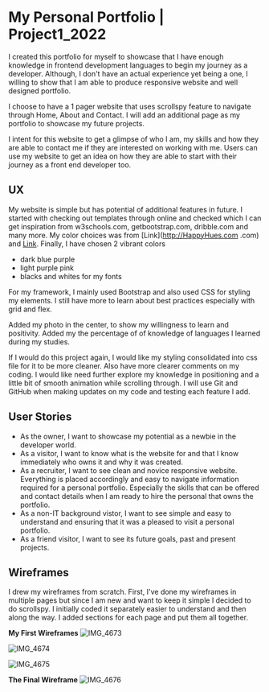 # My Personal Portfolio | Project1_2022

I created this portfolio for myself to showcase that I have enough knowledge in frontend development languages to begin my journey as a developer.
Although, I don't have an actual experience yet being a one, I willing to show that I am able to produce responsive website and well designed portfolio.

I choose to have a 1 pager website that uses scrollspy feature to navigate through Home, About and Contact. I will add an additional page as my portfolio to showcase my future projects.

I intent for this website to get a glimpse of who I am, my skills and how they are able to contact me if they are interested on working with me.
Users can use my website to get an idea on how they are able to start with their journey as a front end developer too.

## UX

My website is simple but has potential of additional features in future. I started with checking out templates through online and checked which I can get inspiration from w3schools.com, getbootstrap.com, dribble.com and many more.
My color choices was from [Link](http://HappyHues.com .com)	and [Link](http://coolors.com). Finally, I have chosen 2 vibrant colors

* dark blue purple
* light purple pink
* blacks and whites for my fonts

For my framework, I mainly used Bootstrap and also used CSS for styling my elements. 
I still have more to learn about best practices especially with grid and flex. 

Added my photo in the center, to show my willingness to learn and positivity.
Added my the percentage of of knowledge of languages I learned during my studies.

If I would do this project again, I would like my styling consolidated into css file for it to be more cleaner. Also have more clearer comments on my coding.
I would like need further explore my knowledge in positioning and a little bit of smooth animation while scrolling through.
I will use Git and GitHub when making updates on my code and testing each feature I add.

## User Stories

* As the owner, I want to showcase my potential as a newbie in the developer world.
* As a visitor, I want to know what is the website for and that I know immediately who owns it and why it was created.
* As a recruiter, I want to see clean and novice responsive website. Everything is placed accordingly and easy to navigate information required for a personal portfolio. Especially the skills that can be offered and contact details when I am ready to hire the personal that owns the portfolio.
* As a non-IT background vistor, I want to see simple and easy to understand and ensuring that it was a pleased to visit a personal portfolio.
* As a friend visitor, I want to see its future goals, past and present projects.


## Wireframes

I drew my wireframes from scratch. First, I've done my wireframes in multiple pages but since I am new and want to keep it simple I decided to do scrollspy. I initially coded it separately easier to understand and then along the way. I added sections for each page and put them all together.

**My First Wireframes**
![IMG_4673](https://user-images.githubusercontent.com/113093370/211264968-1209924e-59c4-4623-8186-c6b7db03960d.jpeg)

![IMG_4674](https://user-images.githubusercontent.com/113093370/211265013-69e30982-e1f1-4791-b74e-e976ff8e41be.jpeg)

![IMG_4675](https://user-images.githubusercontent.com/113093370/211265034-895c0202-5caf-4f05-88d1-e653ba86b3a1.jpg)

**The Final Wireframe**
![IMG_4676](https://user-images.githubusercontent.com/113093370/211265067-d96791a9-320d-462a-b2e6-7d6a1a6aa6ef.jpg)
